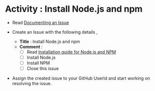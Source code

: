 # Activity : Install Node.js and npm 

* Read [Documenting an Issue](https://github.com/openBackhaul/ApplicationPattern/blob/develop/doc/PreparingSpecifying/DocumentingAnIssue/DocumentingAnIssue.md)
  
* Create an Issue with the following details , 
  * **Title** : Install Node.js and npm 
  * **Comment** :
    - [ ] Read [Installation guide for Node.js and NPM](https://docs.npmjs.com/downloading-and-installing-node-js-and-npm)
    - [ ] Install Node.js 
    - [ ] Install NPM
    - [ ] Close this issue

* Assign the created issue to your GitHub UserId and start working on resolving the issue.
